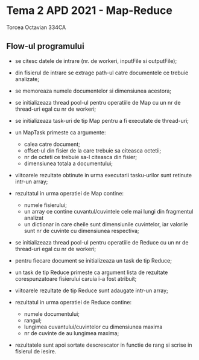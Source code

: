 # Tema 2 APD 2021 - Map-Reduce

Torcea Octavian 334CA

## Flow-ul programului
* se citesc datele de intrare (nr. de workeri, inputFile si outputFile);
* din fisierul de intrare se extrage path-ul catre documentele ce trebuie
analizate;
* se memoreaza numele documentelor si dimensiunea acestora;
* se initializeaza thread pool-ul pentru operatiile de Map cu un nr de
thread-uri egal cu nr de workeri;
* se initializeaza task-uri de tip Map pentru a fi executate de thread-uri;
* un MapTask primeste ca argumente:
	* calea catre document;
	* offset-ul din fisier de la care trebuie sa citeasca octetii;
	* nr de octeti ce trebuie sa-l citeasca din fisier;
	* dimensiunea totala a documentului;
* viitoarele rezultate obtinute in urma executarii tasku-urilor sunt
retinute intr-un array;
* rezultatul in urma operatiei de Map contine:
	* numele fisierului;
	* un array ce contine cuvantul/cuvintele cele mai lungi din fragmentul
		  analizat
	* un dictionar in care cheile sunt dimensiunile cuvintelor, iar valorile
          sunt nr de cuvinte cu dimensiunea respectiva;

* se initializeaza thread pool-ul pentru operatiile de Reduce cu un nr de
thread-uri egal cu nr de workeri;
* pentru fiecare document se initializeaza un task de tip Reduce;
* un task de tip Reduce primeste ca argument lista de rezultate
corespunzatoare fisierului caruia i-a fost atribuit;
* viitoarele rezultate de tip Reduce sunt adaugate intr-un array;
* rezultatul in urma operatiei de Reduce contine:
	* numele documentului;
	* rangul;
	* lungimea cuvantului/cuvintelor cu dimensiunea maxima
	* nr de cuvinte de au lungimea maxima;

* rezultatele sunt apoi sortate descrescator in functie de rang si scrise in
fisierul de iesire.
